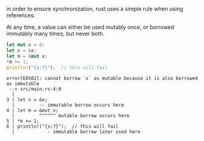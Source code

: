 in order to ensure synchronization, rust uses a simple rule when using references:

At any time, a value can either be used mutably once, or borrowed immutably many times, but never both.

```rust
let mut x = 0;
let s = &x;
let m = &mut x;
*m += 1;
println!("{s:?}");  // this will fail
```

```
error[E0502]: cannot borrow `x` as mutable because it is also borrowed as immutable
 --> src/main.rs:4:9
  |
3 | let s = &x;
  |         -- immutable borrow occurs here
4 | let m = &mut x;
  |         ^^^^^^ mutable borrow occurs here
5 | *m += 1;
6 | println!("{s:?}");  // this will fail
  |            - immutable borrow later used here
```